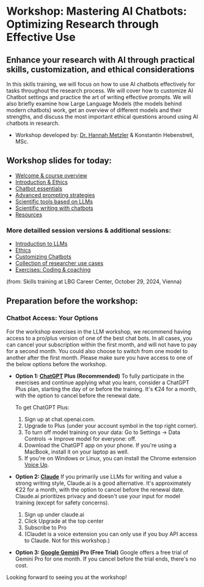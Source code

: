 # Workshop: Mastering AI Chatbots: Optimizing Research through Effective Use

## Enhance your research with AI through practical skills, customization, and ethical considerations

In this skills training, we will focus on how to use AI chatbots effectively for tasks throughout the research process. 
We will cover how to customize AI Chatbot settings and practice the art of writing effective prompts. 
We will also briefly examine how Large Language Models (the models behind modern chatbots) work, get an overview of different models
and their strengths, and discuss the most important ethical questions around using AI chatbots in research.

- Workshop developed by: [Dr. Hannah Metzler](www.hannahmetzler.eu) & Konstantin Hebenstreit, MSc.


## Workshop slides for today: 

- [Welcome & course overview](https://hannahmetzler.eu/ai_skills/WelcomeKrems)
- [Introduction & Ethics](https://hannahmetzler.eu/ai_skills/IntroductionEthicsShort)
- [Chatbot essentials](https://hannahmetzler.eu/ai_skills/Prompting)
- [Advanced prompting strategies](https://hannahmetzler.eu/ai_skills/Prompting/#/advanced-prompting-strategies)
- [Scientific tools based on LLMs](https://hannahmetzler.eu/ai_skills/Research)
- [Scientific writing with chatbots](https://hannahmetzler.eu/ai_skills/Writing)
- [Resources](https://hannahmetzler.eu/ai_skills/Resources)

### More detailled session versions & additional sessions: 

- [Introduction to LLMs](https://hannahmetzler.eu/ai_skills/Introduction)
- [Ethics](https://hannahmetzler.eu/ai_skills/Ethics)
- [Customizing Chatbots](https://hannahmetzler.eu/ai_skills/Customizing)
- [Collection of researcher use cases](https://hannahmetzler.eu/ai_skills/Research/#/researcher-use-cases)
- [Exercises: Coding & coaching](https://hannahmetzler.eu/ai_skills/CodingCoaching)

(from: Skills training at LBG Career Center, October 29, 2024, Vienna)

## Preparation before the workshop: 

### Chatbot Access: Your Options

For the workshop exercises in the LLM workshop, we recommend having access to a pro/plus version of one of the best chat bots. In all cases, you can cancel your subscription within the first month, and will not have to pay for a second month. You could also choose to switch from one model to another after the first month. Please make sure you have access to one of the below options before the workshop. 

* **Option 1: [ChatGPT](http://chat.openai.com) Plus (Recommended)** To fully participate in the exercises and continue applying what you learn, consider a ChatGPT Plus plan, starting the day of or before the training. It's €24 for a month, with the option to cancel before the renewal date.

   To get ChatGPT Plus:

    1. Sign up at chat.openai.com.  
    2. Upgrade to Plus (under your account symbol in the top right corner).  
    3. To turn off model training on your data: Go to Settings → Data Controls → Improve model for everyone: off.  
    4. Download the ChatGPT app on your phone. If you're using a MacBook, install it on your laptop as well.  
    5. If you're on Windows or Linux, you can install the Chrome extension [Voice Up](https://voicecontrol.chat/).

* **Option 2: [Claude](http://Claude.ai)** If you primarily use LLMs for writing and value a strong writing style, Claude.ai is a good alternative. It's approximately €22 for a month, with the option to cancel before the renewal date. Claude.ai prioritizes privacy and doesn't use your input for model training (except for safety concerns).
    1. Sign up under claude.ai
    2. Click Upgrade at the top center
    3. Subscribe to Pro
    4. (Claudet is a voice extension you can only use if you buy API access to Claude. Not for this workshop.)

* **Option 3: [Google Gemini](https://gemini.google/advanced/) Pro (Free Trial)** Google offers a free trial of Gemini Pro for one month. If you cancel before the trial ends, there's no cost.

Looking forward to seeing you at the workshop\!
